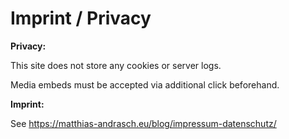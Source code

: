 # Imprint / Privacy

**Privacy:**

This site does not store any cookies or server logs.

Media embeds must be accepted via additional click beforehand.

**Imprint:**

See https://matthias-andrasch.eu/blog/impressum-datenschutz/
